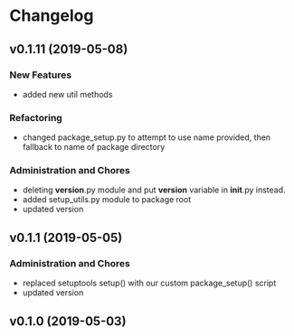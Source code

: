 # Changelog



## v0.1.11 (2019-05-08)

### New Features
- added new util methods



### Refactoring
- changed package_setup.py to attempt to use name provided, then fallback to name of package directory




### Administration and Chores
- deleting __version__.py module and put __version__ variable in __init__.py instead.
- added setup_utils.py module to package root
- updated version




## v0.1.1 (2019-05-05)






### Administration and Chores
- replaced setuptools setup() with our custom package_setup() script
- updated version




## v0.1.0 (2019-05-03)









